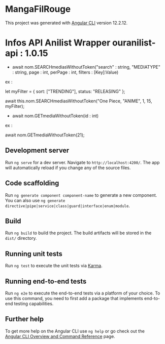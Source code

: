 # MangaFilRouge

This project was generated with [Angular CLI](https://github.com/angular/angular-cli) version 12.2.12.

# Infos API Anilist Wrapper ouranilist-api : 1.0.15

 - await nom.SEARCHmediasWithoutToken("search" : string, "MEDIATYPE" : string, page : int, perPage : int, filters : [Key]:Value)

ex : 

let myFilter = {
    sort: ["TRENDING"],
    status: "RELEASING"
  }; 
  
await this.nom.SEARCHmediasWithoutToken("One Piece, "ANIME", 1, 15, myFilter);


- await nom.GETmediaWithoutToken(id : int)

ex :

await nom.GETmediaWithoutToken(21);














## Development server

Run `ng serve` for a dev server. Navigate to `http://localhost:4200/`. The app will automatically reload if you change any of the source files.

## Code scaffolding

Run `ng generate component component-name` to generate a new component. You can also use `ng generate directive|pipe|service|class|guard|interface|enum|module`.

## Build

Run `ng build` to build the project. The build artifacts will be stored in the `dist/` directory.

## Running unit tests

Run `ng test` to execute the unit tests via [Karma](https://karma-runner.github.io).

## Running end-to-end tests

Run `ng e2e` to execute the end-to-end tests via a platform of your choice. To use this command, you need to first add a package that implements end-to-end testing capabilities.

## Further help

To get more help on the Angular CLI use `ng help` or go check out the [Angular CLI Overview and Command Reference](https://angular.io/cli) page.
